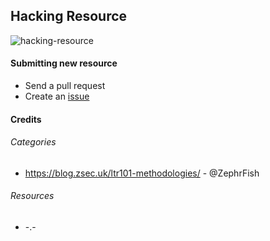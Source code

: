 ## Hacking Resource
![hacking-resource](https://github.com/dhaval17/hacking-resources/raw/assets/images/hacker.jpg)


#### Submitting new resource
- Send a pull request
- Create an [issue](https://github.com/dhaval17/hacking-resources/issues/new)

#### Credits

###### Categories 
- https://blog.zsec.uk/ltr101-methodologies/ - @ZephrFish

###### Resources
- -.-